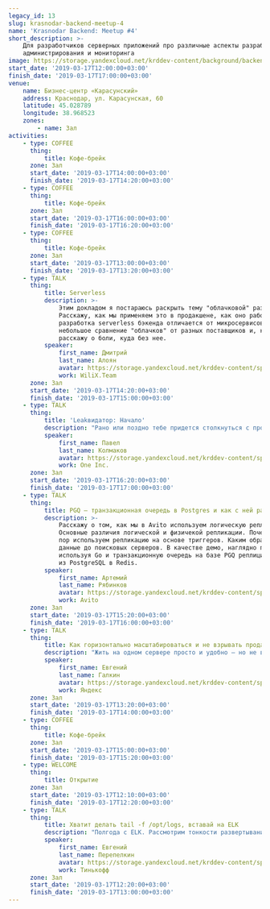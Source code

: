 ```yaml
---
legacy_id: 13
slug: krasnodar-backend-meetup-4
name: 'Krasnodar Backend: Meetup #4'
short_description: >-
    Для разработчиков серверных приложений про различные аспекты разработки,
    администрирования и мониторинга
image: https://storage.yandexcloud.net/krddev-content/background/backend.jpg
start_date: '2019-03-17T12:00:00+03:00'
finish_date: '2019-03-17T17:00:00+03:00'
venue:
    name: Бизнес-центр «Карасунский»
    address: Краснодар, ул. Карасунская, 60
    latitude: 45.028789
    longitude: 38.968523
    zones:
        - name: Зал
activities:
    - type: COFFEE
      thing:
          title: Кофе-брейк
      zone: Зал
      start_date: '2019-03-17T14:00:00+03:00'
      finish_date: '2019-03-17T14:20:00+03:00'
    - type: COFFEE
      thing:
          title: Кофе-брейк
      zone: Зал
      start_date: '2019-03-17T16:00:00+03:00'
      finish_date: '2019-03-17T16:20:00+03:00'
    - type: COFFEE
      thing:
          title: Кофе-брейк
      zone: Зал
      start_date: '2019-03-17T13:00:00+03:00'
      finish_date: '2019-03-17T13:20:00+03:00'
    - type: TALK
      thing:
          title: Serverless
          description: >-
              Этим докладом я постараюсь раскрыть тему "облачковой" разработки.
              Расскажу, как мы применяем это в продакшене, как оно работает, и чем
              разработка serverless бэкенда отличается от микросервисов. Приведу
              небольшое сравнение "облачков" от разных поставщиков и, конечно,
              расскажу о боли, куда без нее.
          speaker:
              first_name: Дмитрий
              last_name: Алоян
              avatar: https://storage.yandexcloud.net/krddev-content/speakers%2Fdmitry-aloyan.jpeg
              work: WiliX.Team
      zone: Зал
      start_date: '2019-03-17T14:20:00+03:00'
      finish_date: '2019-03-17T15:00:00+03:00'
    - type: TALK
      thing:
          title: 'Leakвидатор: Начало'
          description: "Рано или поздно тебе придется столкнуться с проблемами утечек памяти Windows приложений и первый твой вопрос будет — \"с чего начать поиски?\".\r\nДля начала, в этом докладе, мы постараемся вспомнить как используется память процессами и посмотрим общую картину её использования с помощью WinDbg."
          speaker:
              first_name: Павел
              last_name: Колмаков
              avatar: https://storage.yandexcloud.net/krddev-content/speakers%2Fpavel-kolmakov.jpeg
              work: One Inc.
      zone: Зал
      start_date: '2019-03-17T16:20:00+03:00'
      finish_date: '2019-03-17T17:00:00+03:00'
    - type: TALK
      thing:
          title: PGQ — транзакционная очередь в Postgres и как с ней работать
          description: >-
              Расскажу о том, как мы в Avito используем логическую репликацию.
              Основные различия логической и физичекой репликации. Почему мы до сих
              пор используем репликацию на основе триггеров. Каким образом доставляем
              данные до поисковых серверов. В качестве демо, наглядно покажу, как
              используя Go и транзакционную очередь на базе PGQ реплицировать данные
              из PostgreSQL в Redis.
          speaker:
              first_name: Артемий
              last_name: Рябинков
              avatar: https://storage.yandexcloud.net/krddev-content/speakers/artemii-rybinikov.jpeg
              work: Avito
      zone: Зал
      start_date: '2019-03-17T15:20:00+03:00'
      finish_date: '2019-03-17T16:00:00+03:00'
    - type: TALK
      thing:
          title: Как горизонтально масштабироваться и не взрывать продакшн
          description: "Жить на одном сервере просто и удобно — но не всегда разумно.\r\nПоговорим про то, зачем, когда и как нужно масштабироваться горизонтально.\r\nА также о возникающих в процессе подводных камнях и стратегиях их обхода."
          speaker:
              first_name: Евгений
              last_name: Галкин
              avatar: https://storage.yandexcloud.net/krddev-content/speakers%2Fevgeniy-galkin.jpeg
              work: Яндекс
      zone: Зал
      start_date: '2019-03-17T13:20:00+03:00'
      finish_date: '2019-03-17T14:00:00+03:00'
    - type: COFFEE
      thing:
          title: Кофе-брейк
      zone: Зал
      start_date: '2019-03-17T15:00:00+03:00'
      finish_date: '2019-03-17T15:20:00+03:00'
    - type: WELCOME
      thing:
          title: Открытие
      zone: Зал
      start_date: '2019-03-17T12:10:00+03:00'
      finish_date: '2019-03-17T12:20:00+03:00'
    - type: TALK
      thing:
          title: Xватит делать tail -f /opt/logs, вставай на ELK
          description: "Полгода с ELK. Рассмотрим тонкости развертывания кластера, мониторинга кластера и индексов.\r\n\r\nОбсудим с какими сложностями можно столкнуться во время использования."
          speaker:
              first_name: Евгений
              last_name: Перепелкин
              avatar: https://storage.yandexcloud.net/krddev-content/speakers%2Fevgeniy-perepolkin.jpeg
              work: Тинькофф
      zone: Зал
      start_date: '2019-03-17T12:20:00+03:00'
      finish_date: '2019-03-17T13:00:00+03:00'
---
```

